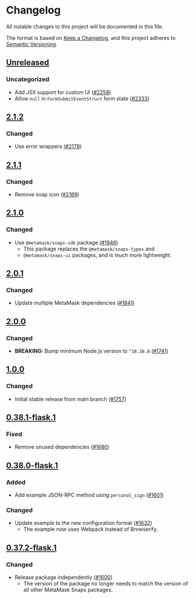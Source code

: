 # Changelog

All notable changes to this project will be documented in this file.

The format is based on [Keep a Changelog](https://keepachangelog.com/en/1.0.0/),
and this project adheres to [Semantic Versioning](https://semver.org/spec/v2.0.0.html).

## [Unreleased]

### Uncategorized

- Add JSX support for custom UI ([#2258](https://github.com/MetaMask/snaps/pull/2258))
- Allow `null` in `FormSubmitEventStruct` form state ([#2333](https://github.com/MetaMask/snaps/pull/2333))

## [2.1.2]

### Changed

- Use error wrappers ([#2178](https://github.com/MetaMask/snaps/pull/2178))

## [2.1.1]

### Changed

- Remove snap icon ([#2189](https://github.com/MetaMask/snaps/pull/2189))

## [2.1.0]

### Changed

- Use `@metamask/snaps-sdk` package ([#1946](https://github.com/MetaMask/snaps/pull/1946))
  - This package replaces the `@metamask/snaps-types` and
  - `@metamask/snaps-ui` packages, and is much more lightweight.

## [2.0.1]

### Changed

- Update multiple MetaMask dependencies ([#1841](https://github.com/MetaMask/snaps/pull/1841))

## [2.0.0]

### Changed

- **BREAKING:** Bump minimum Node.js version to `^18.16.0` ([#1741](https://github.com/MetaMask/snaps/pull/1741))

## [1.0.0]

### Changed

- Initial stable release from main branch ([#1757](https://github.com/MetaMask/snaps/pull/1757))

## [0.38.1-flask.1]

### Fixed

- Remove unused dependencies ([#1680](https://github.com/MetaMask/snaps/pull/1680))

## [0.38.0-flask.1]

### Added

- Add example JSON-RPC method using `personal_sign` ([#1601](https://github.com/MetaMask/snaps/pull/1601))

### Changed

- Update example to the new configuration format ([#1632](https://github.com/MetaMask/snaps/pull/1632))
  - The example now uses Webpack instead of Browserify.

## [0.37.2-flask.1]

### Changed

- Release package independently ([#1600](https://github.com/MetaMask/snaps/pull/1600))
  - The version of the package no longer needs to match the version of all other
    MetaMask Snaps packages.

[Unreleased]: https://github.com/MetaMask/snaps/compare/@metamask/ethereum-provider-example-snap@2.1.2...HEAD
[2.1.2]: https://github.com/MetaMask/snaps/compare/@metamask/ethereum-provider-example-snap@2.1.1...@metamask/ethereum-provider-example-snap@2.1.2
[2.1.1]: https://github.com/MetaMask/snaps/compare/@metamask/ethereum-provider-example-snap@2.1.0...@metamask/ethereum-provider-example-snap@2.1.1
[2.1.0]: https://github.com/MetaMask/snaps/compare/@metamask/ethereum-provider-example-snap@2.0.1...@metamask/ethereum-provider-example-snap@2.1.0
[2.0.1]: https://github.com/MetaMask/snaps/compare/@metamask/ethereum-provider-example-snap@2.0.0...@metamask/ethereum-provider-example-snap@2.0.1
[2.0.0]: https://github.com/MetaMask/snaps/compare/@metamask/ethereum-provider-example-snap@1.0.0...@metamask/ethereum-provider-example-snap@2.0.0
[1.0.0]: https://github.com/MetaMask/snaps/compare/@metamask/ethereum-provider-example-snap@0.38.1-flask.1...@metamask/ethereum-provider-example-snap@1.0.0
[0.38.1-flask.1]: https://github.com/MetaMask/snaps/compare/@metamask/ethereum-provider-example-snap@0.38.0-flask.1...@metamask/ethereum-provider-example-snap@0.38.1-flask.1
[0.38.0-flask.1]: https://github.com/MetaMask/snaps/compare/@metamask/ethereum-provider-example-snap@0.37.2-flask.1...@metamask/ethereum-provider-example-snap@0.38.0-flask.1
[0.37.2-flask.1]: https://github.com/MetaMask/snaps/releases/tag/@metamask/ethereum-provider-example-snap@0.37.2-flask.1
